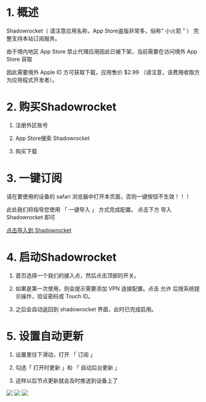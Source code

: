 
# 1. 概述

Shadowrocket（ 请注意应用名称，App Store盗版非常多，俗称“ 小火箭 ” ）
完整支持本站订阅服务。

由于境内地区 App Store 禁止代理应用因此已被下架，当前需要在访问境外 App Store 获取

因此需要境外 Apple ID 方可获取下载，应用售价 $2.99 （请注意，该费用收取方为应用程式开发者）。


# 2. 购买Shadowrocket

1. 注册外区账号
   
2. App Store搜索 Shadowrocket

3. 购买下载

# 3. 一键订阅

请在要使用的设备的 safari 浏览器中打开本页面，否则一键按钮不生效！！！ 

此处我们将指导您使用 「 一键导入 」 方式完成配置。
点击下方 导入Shadowrocket 即可

[点击导入到 Shadowrocket ](shadowrocket://add/sub://aHR0cHM6Ly9zdWIud2FsbGxlc3MuY2xvdWQvYXBpL3YxL2NsaWVudC9zdWJzY3JpYmU_dG9rZW49YTUxMzdmMWVkNDY1MjMzNGM0NjVlNTU5ZjExY2ViNWQ?remark=Wallless)


# 4. 启动Shadowrocket
1. 首页选择一个我们的接入点，然后点击顶部的开关。

2. 如果是第一次使用，则会提示需要添加 VPN 连接配置。点击 允许 后按系统提示操作，验证密码或 Touch ID。

3. 之后会自动返回到 shadowrocket 界面，此时已完成启用。


# 5. 设置自动更新

1. 设置里往下滑动，打开 「 订阅 」

2. 勾选「 打开时更新 」和 「 自动后台更新 」

3. 这样以后节点更新就会及时推送到设备上了

![](https://pic.233.mx/images/2021/05/06/Q3vbCUonX725fDJ.jpg)
![](https://pic.233.mx/images/2021/05/06/z18LkueDMQGTcPr.jpg)
![](https://pic.233.mx/images/2021/05/06/MuCyoDBUvFKhHYw.jpg)

